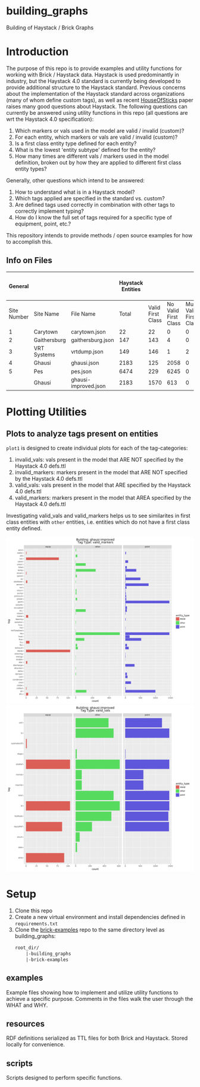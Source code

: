 # building_graphs
Building of Haystack / Brick Graphs

# Introduction
The purpose of this repo is to provide examples and utility functions for working with Brick / Haystack data.  Haystack is used predominantly in industry, but the Haystack 4.0 standard is currently being developed to provide additional structure to the Haystack standard.  Previous concerns about the implementation of the Haystack standard across organizations (many of whom define custom tags), as well as recent [HouseOfSticks](https://brickschema.org/papers/HouseOfSticks-BuildSys-2019-Fierro.pdf) paper raises many good questions about Haystack.  The following questions can currently be answered using utility functions in this repo (all questions are wrt the Haystack 4.0 specification):
1. Which markers or vals used in the model are valid / invalid (custom)?
1. For each entity, which markers or vals are valid / invalid (custom)?
1. Is a first class entity type defined for each entity?
1. What is the lowest 'entity subtype' defined for the entity?
1. How many times are different vals / markers used in the model definition, broken out by how they are applied to different first class entity types?

Generally, other questions which intend to be answered:
1. How to understand what is in a Haystack model?
1. Which tags applied are specified in the standard vs. custom?
1. Are defined tags used correctly in combination with other tags to correctly implement typing?
1. How do I know the full set of tags required for a specific type of equipment, point, etc.?

This repository intends to provide methods / open source examples for how to accomplish this.

## Info on Files
| General     |              |                      | Haystack Entities |                   |                      |                            | First Class Entity Types |       |      |       | Lowest Subclass |            |       |     |       |     |
|-------------|--------------|----------------------|-------------------|-------------------|----------------------|----------------------------|--------------------------|-------|------|-------|-----------------|------------|-------|-----|-------|-----|
| Site Number | Site Name    | File Name            | Total             | Valid First Class | No Valid First Class | Multiple Valid First Class | equip                    | point | site | space | ahu             | elec-meter | equip | fcu | meter | vav |
| 1           | Carytown     | carytown.json        | 22                | 22                | 0                    | 0                          | 4                        | 17    | 1    | 0     | 1               | 1          | 2     | 0   | 0     | 0   |
| 2           | Gaithersburg | gaithersburg.json    | 147               | 143               | 4                    | 0                          | 31                       | 108   | 4    | 0     | 6               | 9          | 13    | 0   | 3     | 0   |
| 3           | VRT Systems  | vrtdump.json         | 149               | 146               | 1                    | 2                          | 30                       | 111   | 2    | 3     | 0               | 0          | 30    | 0   | 0     | 0   |
| 4           | Ghausi       | ghausi.json          | 2183              | 125               | 2058                 | 0                          | 105                      | 20    | 0    | 0     | 5               | 3          | 17    |     | 2     | 78  |
| 5           | Pes          | pes.json             | 6474              | 229               | 6245                 | 0                          | 211                      | 18    | 0    | 0     | 8               | 3          | 4     | 0   | 2     | 194 |
|             | Ghausi       | ghausi-improved.json | 2183              | 1570              | 613                  | 0                          | 105                      | 1465  | 0    | 0     | 5               | 3          | 9     | 8   | 2     | 78  |

# Plotting Utilities
## Plots to analyze tags present on entities
`plot1` is designed to create individual plots for each of the tag-categories:
1. invalid_vals: vals present in the model that ARE NOT specified by the Haystack 4.0 defs.ttl
1. invalid_markers: markers present in the model that ARE NOT specified by the Haystack 4.0 defs.ttl
1. valid_vals: vals present in the model that ARE specified by the Haystack 4.0 defs.ttl
1. valid_markers: markers present in the model that AREA specified by the Haystack 4.0 defs.ttl

Investigating valid_vals and valid_markers helps us to see similarites in first class entities with `other` entities, i.e. entities which do not have a first class entity defined.

![](img/ghausi-improved_valid_markers.png) ![](img/ghausi-improved_valid_vals.png)


# Setup
1. Clone this repo
1. Create a new virtual environment and install dependencies defined in `requirements.txt`
1. Clone the [brick-examples](https://github.com/BrickSchema/brick-examples) repo to the same directory level as building_graphs:
    ```
    root_dir/
        |-building_graphs
        |-brick-examples
    ```

## examples
Example files showing how to implement and utilize utility functions to achieve a specific purpose.  Comments in the files walk the user through the WHAT and WHY.

## resources
RDF definitions serialized as TTL files for both Brick and Haystack.  Stored locally for convenience.

## scripts
Scripts designed to perform specific functions.
